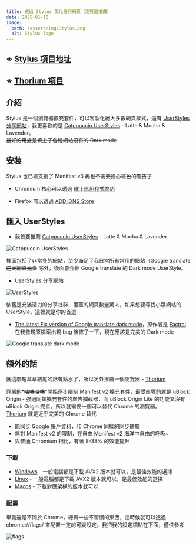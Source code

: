 ```yaml
---
title: 透過 Stylus 美化任何網頁（瀏覽器推薦）
date: 2025-01-10
image:
  path: /assets/img/Stylus.png
  alt: Stylus logo
---
```


## ※ [Stylus 項目地址](https://github.com/openstyles/stylus)

## ※ [Thorium 項目](https://thorium.rocks/)

## 介紹

Stylus 是一個瀏覽器擴充套件，可以客製化絕大多數網頁樣式，還有 [UserStyles 分享網站](https://userstyles.world/explore)，我更喜歡的是 [Catppuccin UserStyles](https://catppuccin-userstyles-customizer.uncenter.dev/) - Latte & Mocha & Lavender。  
~~最好的用處是填上了各種網站沒有的 Dark mode~~  

## 安裝

Stylus 也已經支援了 Manifest v3 ~~再也不需要擔心紅色的警告了~~

  - Chromium 核心可以透過 [線上應用程式商店](https://chromewebstore.google.com/detail/stylus/clngdbkpkpeebahjckkjfobafhncgmne)

  - Firefox 可以透過 [ADD-ONS Store](https://addons.mozilla.org/zh-TW/firefox/addon/styl-us/)

## 匯入 UserStyles

  - 我首要推薦 [Catppuccin UserStyles](https://catppuccin-userstyles-customizer.uncenter.dev/) - Latte & Mocha & Lavender

<img src="https://image.gholts.top/20250110185710131.png" alt="Catppuccin UserStyles">

裡面包括了非常多的網站，至少滿足了我日常所有常用的網站（Google translate ~~逆天網頁元素~~ 除外，後面會介紹 Google translate 的 Dark mode UserStyle。

  - [UserStyles 分享網站](https://userstyles.world/explore)

<img src="https://image.gholts.top/20250110190629858.png" alt="UserStyles">

依舊是充滿活力的分享社群，覆蓋的網頁數量驚人，如果想要尋找小眾網站的 UserStyle，這裡就是你的首選

  - [The latest Fix version of Google translate dark mode](https://github.com/Gholts/dotfiles/raw/refs/heads/main/DarkMain.user.css)，原作者是 [Factral](https://github.com/Factral) 在我發現原檔案出現 bug 後修了一下，現在應該是完美的 Dark mode

<img src="https://image.gholts.top/20250110191322088.png" alt="Google translate dark mode">

## 額外的話

就這麼短草草結尾的話有點水了，所以另外推薦一個瀏覽器 - [Thorium](https://thorium.rocks/)

罪惡的*~~咕嚕咕嚕~~*開始逐步限制 Manifest v2 擴充套件，最受影響的就是 uBlock Origin - 強過同類擴充套件的廣告攔截器，而 uBlock Origin Lite 的功能又沒有 uBlock Origin 完善，所以就需要一個可以替代 Chrome 的瀏覽器。  
[Thorium](https://thorium.rocks/) 就是近乎完美的 Chrome 替代

  - 能同步 Google 賬戶資料，和 Chrome 同樣的同步體驗
  - 無對 Manifest v2 的限制，在自由 Manifest v2 海洋中自由的呼吸~
  - 與普通 Chromium 相比，有著 8-38% 的效能提升

### 下載

  - [Windows](https://github.com/Alex313031/Thorium-Win/releases/latest) - 一般電腦都是下載 AVX2 版本就可以，是最佳效能的選擇
  - [Linux](https://github.com/Alex313031/Thorium/releases/latest) - 一般電腦都是下載 AVX2 版本就可以，是最佳效能的選擇
  - [Macos](https://github.com/Alex313031/Thorium-MacOS/releases/latest) - 下載對應架構的版本就可以

### 配置

畢竟還是不同於 Chrome，總有一些不習慣的東西，這時候就可以透過 chrome://flags/ 來配置一定的可變設定。我把我的設定項貼在下面，僅供參考

<img src="https://image.gholts.top/20250110194554373.png" alt="flags">
